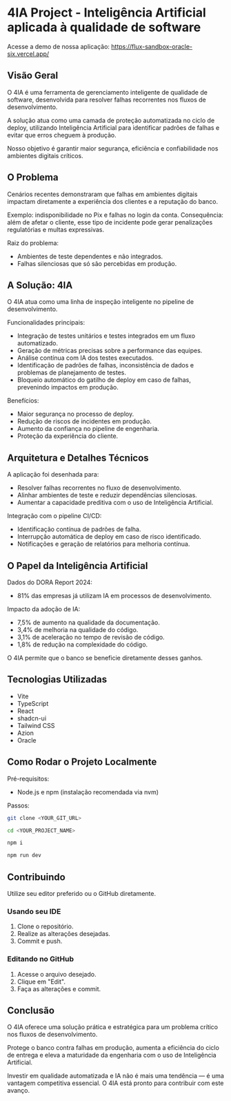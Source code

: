 # 4IA Project - Inteligência Artificial aplicada à qualidade de software

Acesse a demo de nossa aplicação: https://flux-sandbox-oracle-six.vercel.app/

## Visão Geral

O 4IA é uma ferramenta de gerenciamento inteligente de qualidade de software, desenvolvida para resolver falhas recorrentes nos fluxos de desenvolvimento.

A solução atua como uma camada de proteção automatizada no ciclo de deploy, utilizando Inteligência Artificial para identificar padrões de falhas e evitar que erros cheguem à produção.

Nosso objetivo é garantir maior segurança, eficiência e confiabilidade nos ambientes digitais críticos.

## O Problema

Cenários recentes demonstraram que falhas em ambientes digitais impactam diretamente a experiência dos clientes e a reputação do banco.

Exemplo: indisponibilidade no Pix e falhas no login da conta.
Consequência: além de afetar o cliente, esse tipo de incidente pode gerar penalizações regulatórias e multas expressivas.

Raiz do problema:

* Ambientes de teste dependentes e não integrados.
* Falhas silenciosas que só são percebidas em produção.

## A Solução: 4IA

O 4IA atua como uma linha de inspeção inteligente no pipeline de desenvolvimento.

Funcionalidades principais:

* Integração de testes unitários e testes integrados em um fluxo automatizado.
* Geração de métricas precisas sobre a performance das equipes.
* Análise contínua com IA dos testes executados.
* Identificação de padrões de falhas, inconsistência de dados e problemas de planejamento de testes.
* Bloqueio automático do gatilho de deploy em caso de falhas, prevenindo impactos em produção.

Benefícios:

* Maior segurança no processo de deploy.
* Redução de riscos de incidentes em produção.
* Aumento da confiança no pipeline de engenharia.
* Proteção da experiência do cliente.

## Arquitetura e Detalhes Técnicos

A aplicação foi desenhada para:

* Resolver falhas recorrentes no fluxo de desenvolvimento.
* Alinhar ambientes de teste e reduzir dependências silenciosas.
* Aumentar a capacidade preditiva com o uso de Inteligência Artificial.

Integração com o pipeline CI/CD:

* Identificação contínua de padrões de falha.
* Interrupção automática de deploy em caso de risco identificado.
* Notificações e geração de relatórios para melhoria contínua.

## O Papel da Inteligência Artificial

Dados do DORA Report 2024:

* 81% das empresas já utilizam IA em processos de desenvolvimento.

Impacto da adoção de IA:

* 7,5% de aumento na qualidade da documentação.
* 3,4% de melhoria na qualidade do código.
* 3,1% de aceleração no tempo de revisão de código.
* 1,8% de redução na complexidade do código.

O 4IA permite que o banco se beneficie diretamente desses ganhos.

## Tecnologias Utilizadas

* Vite
* TypeScript
* React
* shadcn-ui
* Tailwind CSS
* Azion
* Oracle

## Como Rodar o Projeto Localmente

Pré-requisitos:

* Node.js e npm (instalação recomendada via nvm)

Passos:

```sh
git clone <YOUR_GIT_URL>

cd <YOUR_PROJECT_NAME>

npm i

npm run dev
```

## Contribuindo

Utilize seu editor preferido ou o GitHub diretamente.

### Usando seu IDE

1. Clone o repositório.
2. Realize as alterações desejadas.
3. Commit e push.

### Editando no GitHub

1. Acesse o arquivo desejado.
2. Clique em "Edit".
3. Faça as alterações e commit.

## Conclusão

O 4IA oferece uma solução prática e estratégica para um problema crítico nos fluxos de desenvolvimento.

Protege o banco contra falhas em produção, aumenta a eficiência do ciclo de entrega e eleva a maturidade da engenharia com o uso de Inteligência Artificial.

Investir em qualidade automatizada e IA não é mais uma tendência — é uma vantagem competitiva essencial.
O 4IA está pronto para contribuir com este avanço.
